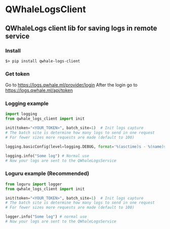 # QWhaleLogsClient
## QWhaleLogs client lib for saving logs in remote service

### Install
```shell script
$> pip install qwhale-logs-client
```

### Get token
Go to https://logs.qwhale.ml/provider/login
After the login go to https://logs.qwhale.ml/api/token

### Logging example
```python
import logging
from qwhale_logs_client import init

init(token="<YOUR_TOKEN>", batch_site=1)  # Init logs capture
# The batch site is determine how many logs to send in one request
# For fewer sizes more requests are made (default to 100)

logging.basicConfig(level=logging.DEBUG, format='%(asctime)s - %(name)s - %(levelname)s - %(message)s')

logging.info("Some log") # Normal use
# Now your logs are sent to the QWhaleLogsService
```

### Loguru example (Recommended)
```python
from loguru import logger
from qwhale_logs_client import init

init(token="<YOUR_TOKEN>", batch_site=1)  # Init logs capture
# The batch site is determine how many logs to send in one request
# For fewer sizes more requests are made (default to 100)

logger.info("Some log") # normal use
# Now your logs are sent to the QWhaleLogsService
```